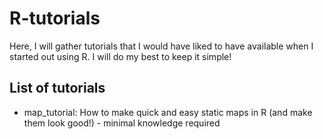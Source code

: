 # R-tutorials

Here, I will gather tutorials that I would have liked to have available when I started out using R.
I will do my best to keep it simple!

## List of tutorials 

* map_tutorial: How to make quick and easy static maps in R (and make them look good!) - minimal knowledge required